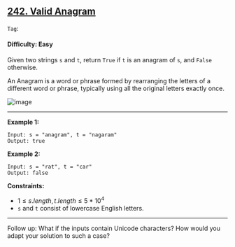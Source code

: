 ## [242. Valid Anagram](https://leetcode.com/problems/valid-anagram/)

```Tag```:

#### Difficulty: Easy

Given two strings ```s``` and ```t```, return ```True``` if ```t``` is an anagram of ```s```, and ```False``` otherwise.

An Anagram is a word or phrase formed by rearranging the letters of a different word or phrase, typically using all the original letters exactly once.

![image](https://github.com/quananhle/Python/assets/35042430/90ad247b-5f37-4bb4-b4d8-552383018da8)

---

__Example 1:__
```
Input: s = "anagram", t = "nagaram"
Output: true
```

__Example 2:__
```
Input: s = "rat", t = "car"
Output: false
```

__Constraints:__

- $1 \le s.length, t.length \le 5 * 10^4$
- ```s``` and ```t``` consist of lowercase English letters.

---

Follow up: What if the inputs contain Unicode characters? How would you adapt your solution to such a case?
